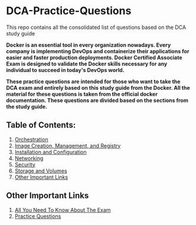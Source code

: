 # DCA-Practice-Questions
This repo contains all the consolidated list of questions based on the DCA study guide

**Docker is an essential tool in every organization nowadays. Every company is implementing DevOps and containerize their applications for easier and faster production deployments. Docker Certified Associate Exam is designed to validate the Docker skills necessary for any individual to succeed in today's DevOps world.**

**These practice questions are intended for those who want to take the DCA exam and entirely based on this study guide from the Docker. All the material for these questions is taken from the official docker documentation. These questions are divided based on the sections from the study guide.**

## Table of Contents:
1. [Orchestration](https://github.com/bbachi/DCA-Practice-Questions/blob/master/Orchestration.md)
2. [Image Creation, Management, and Registry](https://github.com/bbachi/DCA-Practice-Questions/blob/master/image.md)
3. [Installation and Configuration](https://github.com/bbachi/DCA-Practice-Questions/blob/master/install_and_config.md)
4. [Networking](https://github.com/bbachi/DCA-Practice-Questions/blob/master/networking.md)
5. [Security](https://github.com/bbachi/DCA-Practice-Questions/blob/master/security.md)
6. [Storage and Volumes](https://github.com/bbachi/DCA-Practice-Questions/blob/master/storage_and_volume.md)
7. [Other Important Links](https://github.com/bbachi/DCA-Practice-Questions/blob/master/README.md#other-important-links)

## Other Important Links

1. [All You Need To Know About The Exam](https://medium.com/bb-tutorials-and-thoughts/all-you-need-to-know-about-docker-certified-associate-dca-exam-21dd2ccadbc0)
2. [Practice Questions](https://medium.com/bb-tutorials-and-thoughts/250-practice-questions-for-the-dca-exam-84f3b9e8f5ce)

